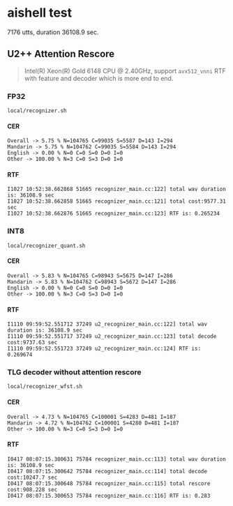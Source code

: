 # aishell test

7176 utts, duration 36108.9 sec.

## U2++ Attention Rescore

> Intel(R) Xeon(R) Gold 6148 CPU @ 2.40GHz, support `avx512_vnni`
> RTF with feature and decoder which is more end to end.

### FP32

`local/recognizer.sh`

#### CER

```
Overall -> 5.75 % N=104765 C=99035 S=5587 D=143 I=294
Mandarin -> 5.75 % N=104762 C=99035 S=5584 D=143 I=294
English -> 0.00 % N=0 C=0 S=0 D=0 I=0
Other -> 100.00 % N=3 C=0 S=3 D=0 I=0
```

#### RTF 

```
I1027 10:52:38.662868 51665 recognizer_main.cc:122] total wav duration is: 36108.9 sec
I1027 10:52:38.662858 51665 recognizer_main.cc:121] total cost:9577.31 sec
I1027 10:52:38.662876 51665 recognizer_main.cc:123] RTF is: 0.265234
```

### INT8

`local/recognizer_quant.sh`

#### CER

```
Overall -> 5.83 % N=104765 C=98943 S=5675 D=147 I=286
Mandarin -> 5.83 % N=104762 C=98943 S=5672 D=147 I=286
English -> 0.00 % N=0 C=0 S=0 D=0 I=0
Other -> 100.00 % N=3 C=0 S=3 D=0 I=0
```

#### RTF 

```
I1110 09:59:52.551712 37249 u2_recognizer_main.cc:122] total wav duration is: 36108.9 sec
I1110 09:59:52.551717 37249 u2_recognizer_main.cc:123] total decode cost:9737.63 sec
I1110 09:59:52.551723 37249 u2_recognizer_main.cc:124] RTF is: 0.269674
```

### TLG decoder without attention rescore

`local/recognizer_wfst.sh`

#### CER

```
Overall -> 4.73 % N=104765 C=100001 S=4283 D=481 I=187
Mandarin -> 4.72 % N=104762 C=100001 S=4280 D=481 I=187
Other -> 100.00 % N=3 C=0 S=3 D=0 I=0
```

#### RTF
```
I0417 08:07:15.300631 75784 recognizer_main.cc:113] total wav duration is: 36108.9 sec
I0417 08:07:15.300642 75784 recognizer_main.cc:114] total decode cost:10247.7 sec
I0417 08:07:15.300648 75784 recognizer_main.cc:115] total rescore cost:908.228 sec
I0417 08:07:15.300653 75784 recognizer_main.cc:116] RTF is: 0.283
```
